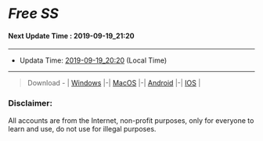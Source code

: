 
# *Free SS*

#### Next Update Time : 2019-09-19_21:20

---
* Updata Time: [2019-09-19_20:20](https://github.com/Geek-007/free-SS/blob/master/2019-09-19_20:20_FreeSS.txt) (Local Time)
---

> Download - | [Windows](https://github.com/shadowsocks/shadowsocks-windows/releases) |-| [MacOS](https://github.com/shadowsocks/shadowsocks-iOS/releases) |-| [Android](https://github.com/shadowsocks/shadowsocks-android/releases) |-| [IOS](https://itunes.apple.com/us/) |

### Disclaimer:
All accounts are from the Internet, non-profit purposes, only for everyone to learn and use, do not use for illegal purposes.
<br>
